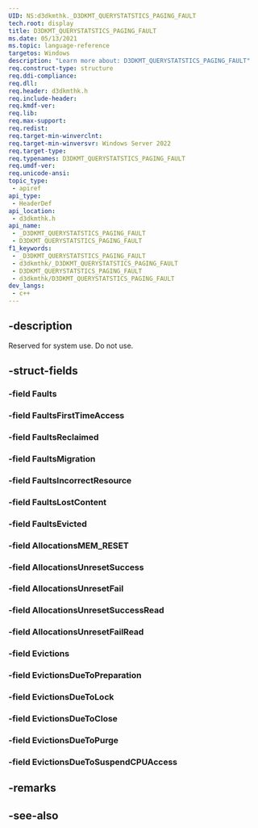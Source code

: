 ```yaml
---
UID: NS:d3dkmthk._D3DKMT_QUERYSTATSTICS_PAGING_FAULT
tech.root: display
title: D3DKMT_QUERYSTATSTICS_PAGING_FAULT
ms.date: 05/13/2021
ms.topic: language-reference
targetos: Windows
description: "Learn more about: D3DKMT_QUERYSTATSTICS_PAGING_FAULT"
req.construct-type: structure
req.ddi-compliance: 
req.dll: 
req.header: d3dkmthk.h
req.include-header: 
req.kmdf-ver: 
req.lib: 
req.max-support: 
req.redist: 
req.target-min-winverclnt: 
req.target-min-winversvr: Windows Server 2022
req.target-type: 
req.typenames: D3DKMT_QUERYSTATSTICS_PAGING_FAULT
req.umdf-ver: 
req.unicode-ansi: 
topic_type:
 - apiref
api_type:
 - HeaderDef
api_location:
 - d3dkmthk.h
api_name:
 - _D3DKMT_QUERYSTATSTICS_PAGING_FAULT
 - D3DKMT_QUERYSTATSTICS_PAGING_FAULT
f1_keywords:
 - _D3DKMT_QUERYSTATSTICS_PAGING_FAULT
 - d3dkmthk/_D3DKMT_QUERYSTATSTICS_PAGING_FAULT
 - D3DKMT_QUERYSTATSTICS_PAGING_FAULT
 - d3dkmthk/D3DKMT_QUERYSTATSTICS_PAGING_FAULT
dev_langs:
 - c++
---
```


## -description

Reserved for system use. Do not use.

## -struct-fields

### -field Faults

### -field FaultsFirstTimeAccess

### -field FaultsReclaimed

### -field FaultsMigration

### -field FaultsIncorrectResource

### -field FaultsLostContent

### -field FaultsEvicted

### -field AllocationsMEM_RESET

### -field AllocationsUnresetSuccess

### -field AllocationsUnresetFail

### -field AllocationsUnresetSuccessRead

### -field AllocationsUnresetFailRead

### -field Evictions

### -field EvictionsDueToPreparation

### -field EvictionsDueToLock

### -field EvictionsDueToClose

### -field EvictionsDueToPurge

### -field EvictionsDueToSuspendCPUAccess

## -remarks

## -see-also

